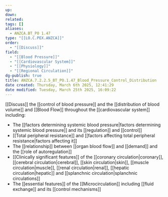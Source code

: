 ```yaml
---
up: 
down: 
related: 
tags: []
aliases:
  - ANZCA.BT_PO 1.47
type: "[[LO.C.PEX.ANZCA]]"
order:
  - "[[Discuss]]"
field:
  - "[[Blood Pressure]]"
  - "[[Cardiovascular System]]"
  - "[[Physiology]]"
  - "[[Regional Circulation]]"
dg-publish: true
title: ANZCA.7.2.2.5_BT_PO.1.47_Blood_Pressure_Control_Distribution
date created: Thursday, March 6th 2025, 12:41:29
date modified: Tuesday, March 25th 2025, 16:09:22
---
```


[[Discuss]] the [[control of blood pressure]] and the [[distribution of blood volume]] and [[Blood Flow]] throughout the [[cardiovascular system]] including:

* The [[factors determining systemic blood pressure|factors determining systemic blood pressure]] and its [[regulation]] and [[control]]
* [[Total peripheral resistance]] and [[factors affecting total peripheral resistance|factors affecting it]]
* The [[relationship]] between [[organ blood flow]] and [[demand]] and the [[role of autoregulation]]
* [[Clinically significant features]] of the [[coronary circulation|coronary]], [[cerebral circulation|cerebral]], [[skin circulation|skin]], [[muscle circulation|muscle]], [[renal circulation|renal]], [[hepatic circulation|hepatic]] and [[splanchnic circulation|splanchnic circulations]]
* The [[essential features]] of the [[Microcirculation]] including [[fluid exchange]] and its [[control mechanisms]]
